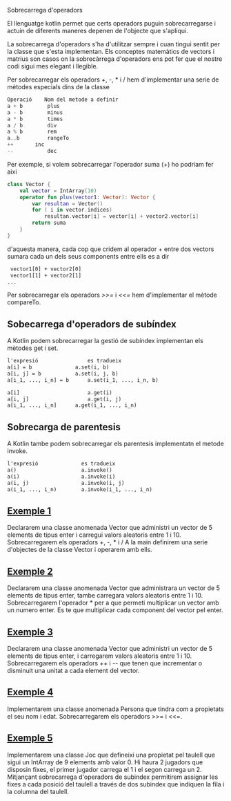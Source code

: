  Sobrecarrega d'operadors

El llenguatge kotlin permet que certs operadors puguin sobrecarregarse i actuin de diferents maneres depenen de l'objecte que s'apliqui.

La sobrecarrega d'operadors s'ha d'utilitzar sempre i cuan tingui sentit per la classe que s'esta implementan. Els conceptes matemàtics de vectors i matrius son casos on la sobrecàrrega d'operadors ens pot fer que el nostre codi sigui mes elegant i llegible.

Per sobrecarregar els operadors +, -, * i /  hem d'implementar una serie de mètodes especials dins de la classe

```kotlin
Operació    Nom del metode a definir
a + b        plus
a - b        minus
a * b        times
a / b        div
a % b        rem
a..b         rangeTo
++	     inc
--           dec
```
Per exemple, si volem sobrecarregar l'operador suma (+) ho  podríam fer aixi

```kotlin
class Vector {
	val vector = IntArray(10)
	operator fun plus(vector1: Vector): Vector {
		var resultan = Vector()
		for ( i in vector.indices)
			resultan.vector[i] = vector[i] + vector2.vector[i]
		return suma
 	}
}	
```

d'aquesta manera, cada cop que cridem al operador + entre dos vectors sumara cada un dels seus components entre ells es a dir

```txt
 vector1[0] + vector2[0]
 vector1[1] + vector2[1]
...
```

Per sobrecarregar els operadors *>>=* i *<<=* hem d'implementar el mètode compareTo. 

## Sobecarrega d'operadors de subíndex

A Kotlin podem sobrecarregar la gestió de subíndex implementan els mètodes get i set.

```txt
l'expresió                es tradueix
a[i] = b	          a.set(i, b)
a[i, j] = b	          a.set(i, j, b)
a[i_1, ..., i_n] = b	  a.set(i_1, ..., i_n, b)

a[i]	                  a.get(i)
a[i, j]	                  a.get(i, j)
a[i_1, ..., i_n]	  a.get(i_1, ..., i_n)
```

## Sobrecarga de parentesis

A Kotlin tambe podem sobrecarregar els parentesis implementatn el metode invoke.

```txt
l'expresió              es tradueix
a()                     a.invoke()
a(i)                    a.invoke(i)
a(i, j)	                a.invoke(i, j)
a(i_1, ..., i_n)        a.invoke(i_1, ..., i_n)
```


## [Exemple 1](https://github.com/marcmoiagese/curskotlin/blob/master/40-Sobrecarrega_d_operadors/Exemple1/src/main/kotlin/Main.kt)

Declararem una classe anomenada Vector que administri un vector de 5 elements de tipus enter  i carregui valors aleatoris entre 1 i 10. Sobrecarregarem els operadors +, -, * i /
A la main definirem una serie d'objectes de la classe Vector i operarem amb ells.

## [Exemple 2](https://github.com/marcmoiagese/curskotlin/blob/master/40-Sobrecarrega_d_operadors/Exemple2/src/main/kotlin/Main.kt)

Declararem una classe anomenada Vector que administrara un vector de 5 elements de tipus enter, tambe carregara valors aleatoris entre 1 i 10. Sobrecarregarem l'operador * per a que permeti multiplicar un vector amb un numero enter. Es te que multiplicar cada component del vector pel enter.

## [Exemple 3](https://github.com/marcmoiagese/curskotlin/blob/master/40-Sobrecarrega_d_operadors/Exemple3/src/main/kotlin/Main.kt)

Declararem una classe anomenada Vector que administri un vector de 5 elements de tipus enter, i carregarem valors aleatoris entre 1 i 10. Sobrecarregarem els operadors ++ i -- que tenen que incrementar o disminuit una unitat a cada element del vector.

## [Exemple 4](https://github.com/marcmoiagese/curskotlin/blob/master/40-Sobrecarrega_d_operadors/Exemple4/src/main/kotlin/Main.kt)

Implementarem una classe anomenada Persona que tindra com a propietats el seu nom i edat. Sobrecarregarem els operadors >>= i <<=.

## [Exemple 5](https://github.com/marcmoiagese/curskotlin/blob/master/40-Sobrecarrega_d_operadors/Exemple5/src/main/kotlin/Main.kt)

Implementarem una classe Joc que defineixi una propietat pel taulell que sigui un IntArray de 9 elements amb valor 0. Hi haura 2 jugadors que disposin fixes, el primer jugador carrega el 1 i el segon carrega un 2.
Mitjançant sobrecarrega d'operadors de subindex permitirem assignar les  fixes a cada posició del taulell a través de dos subindex que indiquen la fila i la columna del taulell.

